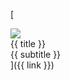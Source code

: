 [<div class="hagrid-item"><div class="hagrid-item-left">![]({{image}})</div><div class="hagrid-item-right"><div class="hagrid-item-title">{{ title }}</div><div class="hagrid-item-subtitle">{{ subtitle }}</div></div></div>]({{ link }})

